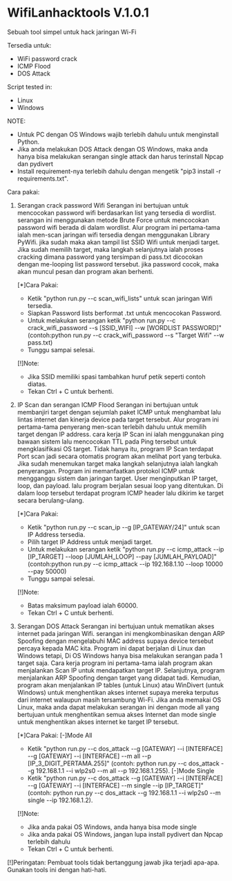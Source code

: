 # WifiLanhacktools V.1.0.1

Sebuah tool simpel untuk hack jaringan Wi-Fi

Tersedia untuk:
- WiFi password crack 
- ICMP Flood
- DOS Attack

Script tested in:
- Linux
- Windows

NOTE:
- Untuk PC dengan OS Windows wajib terlebih dahulu untuk menginstall Python.
- Jika anda melakukan DOS Attack dengan OS Windows, maka anda hanya bisa melakukan serangan single attack dan harus terinstall Npcap dan pydivert
- Install requirement-nya terlebih dahulu dengan mengetik "pip3 install -r requirements.txt".

Cara pakai:
1. Serangan crack password Wifi
   Serangan ini bertujuan untuk mencocokan password wifi berdasarkan list yang tersedia di wordlist. serangan ini menggunakan metode Brute Force untuk mencocokan password wifi berada di dalam wordlist. Alur program ini pertama-tama ialah men-scan jaringan wifi tersedia dengan menggunakan Library PyWifi. jika sudah maka akan tampil list SSID Wifi untuk menjadi target. Jika sudah memilih target, maka langkah selanjutnya ialah proses cracking dimana password yang tersimpan di pass.txt dicocokan dengan me-looping list password tersebut. jika password cocok, maka akan muncul pesan dan program akan berhenti.
   
   [*]Cara Pakai:
   - Ketik "python run.py --c scan_wifi_lists" untuk scan jaringan Wifi tersedia.
   - Siapkan Password lists berformat .txt untuk mencocokan Password.
   - Untuk melakukan serangan ketik "python run.py --c crack_wifi_password --s [SSID_WIFI] --w [WORDLIST PASSWORD]" (contoh:python run.py --c crack_wifi_password --s "Target Wifi" --w pass.txt)
   - Tunggu sampai selesai.

   [!]Note:
   + Jika SSID memiliki spasi tambahkan huruf petik seperti contoh diatas.
   + Tekan Ctrl + C untuk berhenti.

2. IP Scan dan serangan ICMP Flood
   Serangan ini bertujuan untuk membanjiri target dengan sejumlah paket ICMP untuk menghambat lalu lintas internet dan kinerja device pada target tersebut. Alur program ini pertama-tama penyerang men-scan terlebih dahulu untuk memilih target dengan IP address. cara kerja IP Scan ini ialah menggunakan ping bawaan sistem lalu mencocokan TTL pada Ping tersebut untuk mengklasifikasi OS target. Tidak hanya itu, program IP Scan terdapat Port scan jadi secara otomatis program akan melihat port yang terbuka. Jika sudah menemukan target maka langkah selanjutnya ialah langkah penyerangan. Program ini memanfaatkan protokol ICMP untuk mengganggu sistem dan jaringan target. User menginputkan IP target, loop, dan payload. lalu program berjalan sesuai loop yang ditentukan. Di dalam loop tersebut terdapat program ICMP header lalu dikirim ke target secara berulang-ulang.
   
   [*]Cara Pakai:
   - Ketik "python run.py --c scan_ip --g [IP_GATEWAY/24]" untuk scan IP Address tersedia.
   - Pilih target IP Address untuk menjadi target.
   - Untuk melakukan serangan ketik "python run.py --c icmp_attack --ip [IP_TARGET] --loop [JUMLAH_LOOP] --pay [JUMLAH_PAYLOAD]" (contoh:python run.py --c icmp_attack --ip 192.168.1.10 --loop 10000 --pay 50000)
   - Tunggu sampai selesai.

   [!]Note:
   + Batas maksimum payload ialah 60000.
   + Tekan Ctrl + C untuk berhenti.
  
3. Serangan DOS Attack
   Serangan ini bertujuan untuk mematikan akses internet pada jaringan Wifi. serangan ini mengkombinasikan dengan ARP Spoofing dengan mengelabuhi MAC address supaya device tersebut percaya kepada MAC kita. Program ini dapat berjalan di Linux dan Windows tetapi, Di OS Windows hanya bisa melakukan serangan pada 1 target saja. Cara kerja program ini pertama-tama ialah program akan menjalankan Scan IP untuk mendapatkan target IP. Selanjutnya, program menjalankan ARP Spoofing dengan target yang didapat tadi. Kemudian, program akan menjalankan IP tables (untuk Linux) atau WinDivert (untuk Windows) untuk menghentikan akses internet supaya mereka terputus dari internet walaupun masih tersambung Wi-Fi. Jika anda memakai OS Linux, maka anda dapat melakukan serangan ini dengan mode all yang bertujuan untuk menghentikan semua akses Internet dan mode single untuk menghentikan akses internet ke target IP tersebut.
   
   [*]Cara Pakai:
   [-]Mode All
      - Ketik "python run.py --c dos_attack --g [GATEWAY] --i [INTERFACE] --g [GATEWAY] --i [INTERFACE] --m all --p [IP_3_DIGIT_PERTAMA.255]" (contoh: python run.py --c dos_attack --g 192.168.1.1 --i wlp2s0 --m all --p 192.168.1.255).
   [-]Mode Single
      - Ketik "python run.py --c dos_attack --g [GATEWAY] --i [INTERFACE] --g [GATEWAY] --i [INTERFACE] --m single --ip [IP_TARGET]" (contoh: python run.py --c dos_attack --g 192.168.1.1 --i wlp2s0 --m single --ip 192.168.1.2).

   [!]Note:
   + Jika anda pakai OS Windows, anda hanya bisa mode single
   + Jika anda pakai OS Windows, jangan lupa install pydivert dan Npcap terlebih dahulu
   + Tekan Ctrl + C untuk berhenti.

[!]Peringatan:
Pembuat tools tidak bertanggung jawab jika terjadi apa-apa. Gunakan tools ini dengan hati-hati.
 
